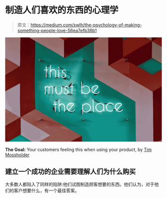 # 制造人们喜欢的东西的心理学

> 原文：<https://medium.com/swlh/the-psychology-of-making-something-people-love-56ea7efb36b1>

![](img/7ba453b0ed99d1c387cf9a1e68762e54.png)

**The Goal:** Your customers feeling this when using your product, by [Tim Mossholder](https://unsplash.com/photos/GOMhuCj-O9w?utm_source=unsplash&utm_medium=referral&utm_content=creditCopyText)

## 建立一个成功的企业需要理解人们为什么购买

大多数人都陷入了同样的陷阱:他们试图制造顾客想要的东西。他们认为，对于他们的客户想要什么，有一个最佳答案。